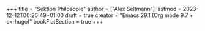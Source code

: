 +++
title = "Sektion Philosopie"
author = ["Alex Seltmann"]
lastmod = 2023-12-12T00:26:49+01:00
draft = true
creator = "Emacs 29.1 (Org mode 9.7 + ox-hugo)"
bookFlatSection = true
+++
